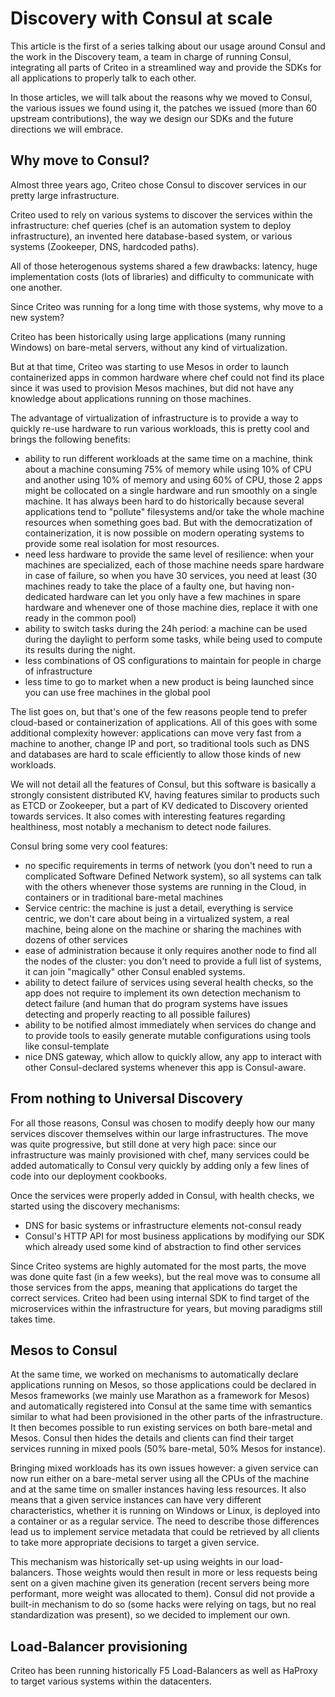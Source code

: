 # Discovery with Consul at scale

This article is the first of a series talking about our usage around Consul and the work in the Discovery team, a team in charge of running Consul, integrating all parts of Criteo in a streamlined way and provide the SDKs for all applications to properly talk to each other.

In those articles, we will talk about the reasons why we moved to Consul, the various issues we found using it, the patches we issued (more than 60 upstream contributions), the way we design our SDKs and the future directions we will embrace.

## Why move to Consul?

Almost three years ago, Criteo chose Consul to discover services in our pretty large infrastructure.

Criteo used to rely on various systems to discover the services within the infrastructure: chef queries (chef is an automation system to deploy infrastructure), an invented here database-based system, or various systems (Zookeeper, DNS, hardcoded paths).

All of those heterogenous systems shared a few drawbacks: latency, huge implementation costs (lots of libraries) and difficulty to communicate with one another.

Since Criteo was running for a long time with those systems, why move to a new system?

Criteo has been historically using large applications (many running Windows) on bare-metal servers, without any kind of virtualization.

But at that time, Criteo was starting to use Mesos in order to launch containerized apps in common hardware where chef could not find its place since it was used to provision Mesos machines, but did not have any knowledge about applications running on those machines.

The advantage of virtualization of infrastructure is to provide a way to quickly re-use hardware to run various workloads, this is pretty cool and brings the following benefits:

 - ability to run different workloads at the same time on a machine, think about a machine consuming 75% of memory while using 10% of CPU and another using 10% of memory and using 60% of CPU, those 2 apps might be collocated on a single hardware and run smoothly on a single machine.
 It has always been hard to do historically because several applications tend to "pollute" filesystems and/or take the whole machine resources when something goes bad. But with the democratization of containerization, it is now possible on modern operating systems to provide some real isolation for most resources.
 - need less hardware to provide the same level of resilience: when your machines are specialized, each of those machine needs spare hardware
 in case of failure, so when you have 30 services, you need at least (30
 machines ready to take the place of a faulty one, but having non-dedicated hardware can let you only have a few machines in spare
 hardware and whenever one of those machine dies, replace it with one ready in the common pool)
 - ability to switch tasks during the 24h period: a machine can be used during the daylight to perform some tasks, while being used to compute its results during the night.
 - less combinations of OS configurations to maintain for people in charge of infrastructure
 - less time to go to market when a new product is being launched since you can use free machines in the global pool

The list goes on, but that's one of the few reasons people tend to prefer cloud-based or containerization of applications. All of this goes with some additional complexity however: applications can move very fast from a machine to another, change IP and port, so traditional tools such as DNS and databases are hard to scale efficiently to allow those kinds of new workloads.

We will not detail all the features of Consul, but this software is basically a strongly consistent distributed KV, having features similar to products such as ETCD or Zookeeper, but a part of KV dedicated to Discovery oriented towards services. It also comes with interesting features regarding healthiness, most notably a mechanism to detect node failures.

Consul bring some very cool features:
 - no specific requirements in terms of network (you don't need to run a complicated Software Defined Network system), so all systems can talk with the others whenever those systems are running in the Cloud, in containers or in traditional bare-metal machines
 - Service centric: the machine is just a detail, everything is service centric, we don't care about being in a virtualized system, a real machine, being alone on the machine or sharing the machines with dozens of other services
 - ease of administration because it only requires another node to find all the nodes of the cluster: you don't need to provide a full list
  of systems, it can join "magically" other Consul enabled systems.
 - ability to detect failure of services using several health checks, so the app does not require to implement its own detection mechanism to detect failure (and human that do program systems have issues detecting and properly reacting to all possible failures)
 - ability to be notified almost immediately when services do change and to provide tools to easily generate mutable configurations using tools like consul-template
 - nice DNS gateway, which allow to quickly allow, any app to interact with other Consul-declared systems whenever this app is Consul-aware.

## From nothing to Universal Discovery

For all those reasons, Consul was chosen to modify deeply how our many services discover themselves within our large infrastructures. The move was quite progressive, but still done at very high pace: since our infrastructure was mainly provisioned with chef, many services could be added automatically to Consul very quickly by adding only a few lines of code into our deployment cookbooks.

Once the services were properly added in Consul, with health checks, we started using the discovery mechanisms:
 - DNS for basic systems or infrastructure elements not-consul ready
 - Consul's HTTP API for most business applications by modifying our SDK which already used some kind of abstraction to find other services

Since Criteo systems are highly automated for the most parts, the move was done quite fast (in a few weeks), but the real move was to consume all those services from the apps, meaning that applications do target the correct services. Criteo had been using internal SDK to find target of the microservices within the infrastructure for years, but moving paradigms still takes time.

## Mesos to Consul

At the same time, we worked on mechanisms to automatically declare applications running on Mesos, so those applications could be declared in Mesos frameworks (we mainly use Marathon as a framework for Mesos) and automatically registered into Consul at the same time with semantics similar to what had been provisioned in the other parts of the infrastructure. It then becomes possible to run existing services on both bare-metal and Mesos. Consul then hides the details and clients can find their target services running in mixed pools (50% bare-metal, 50% Mesos for instance).

Bringing mixed workloads has its own issues however: a given service can now run either on a bare-metal server using all the CPUs of the machine and at the same time on smaller instances having less resources. It also means that a given service instances can have very different characteristics, whether it is running on Windows or Linux, is deployed into a container or as a regular service. The need to describe those differences lead us to implement service metadata that could be retrieved by all clients to take more appropriate decisions to target a given service.

This mechanism was historically set-up using weights in our load-balancers. Those weights would then result in more or less requests being sent on a given machine given its generation (recent servers being more performant, more weight was allocated to them). Consul did not provide a built-in mechanism to do so (some hacks were relying on tags, but no real standardization was present), so we decided to implement our own.

## Load-Balancer provisioning

Criteo has been running historically F5 Load-Balancers as well as HaProxy to target various systems within the datacenters.


